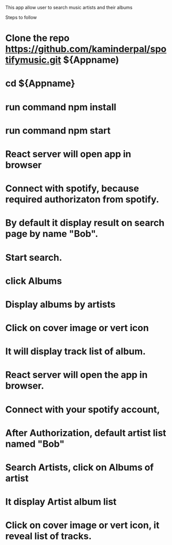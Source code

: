 This app allow user to search music artists and their albums

Steps to follow 
# Clone the repo https://github.com/kaminderpal/spotifymusic.git ${Appname)
# cd ${Appname}
# run command npm install
# run command npm start
# React server will open app in browser 
# Connect with spotify, because required authorizaton from spotify.
# By default it display result on search page by name "Bob".
# Start search. 
# click Albums
# Display albums by artists
# Click on cover image or vert icon 
# It will display track list of album.
# React server will open the app in browser.
# Connect with your spotify account,
# After Authorization, default artist list named "Bob"
# Search Artists, click on Albums of artist
# It display Artist album list 
# Click on cover image or vert icon, it reveal list of tracks.

